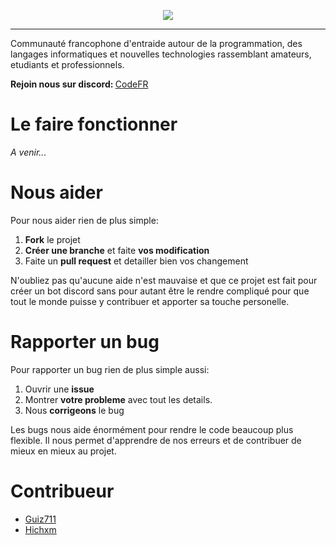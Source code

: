 
<p align="center">  
  <img src="https://cdn.discordapp.com/icons/295219533944324098/ab16e3128fe85ca4af25d36c73608e2c.png" align="center" />
  
  ----------
  Communauté francophone d'entraide autour de la programmation, des langages informatiques et nouvelles technologies rassemblant amateurs, etudiants et professionnels.
  
  <b>Rejoin nous sur discord: </b><a href="https://discord.gg/DqjWcUc">CodeFR<a>

</p>

# Le faire fonctionner

*A venir...*

# Nous aider

Pour nous aider rien de plus simple:

 1. **Fork** le projet
 2. **Créer une branche** et faite **vos modification**
 3. Faite un **pull request** et detailler bien vos changement

N'oubliez pas qu'aucune aide n'est mauvaise et que ce projet est fait pour créer un bot discord sans pour autant être le rendre compliqué pour que tout le monde puisse y contribuer et apporter sa touche personelle. 

# Rapporter un bug

Pour rapporter un bug rien de plus simple aussi:

1. Ouvrir une **issue**
2. Montrer **votre probleme** avec tout les details.
3. Nous **corrigeons** le bug

Les bugs nous aide énormément pour rendre le code beaucoup plus flexible. Il nous permet d'apprendre de nos erreurs et de contribuer de mieux en mieux au projet.

# Contribueur

 - [Guiz711](https://github.com/Guiz711)
 - [Hichxm](https://github.com/hichxm)